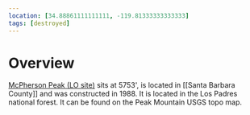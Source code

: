 ```yaml
---
location: [34.88861111111111, -119.81333333333333]
tags: [destroyed]
---
```


# Overview

[McPherson Peak (LO site)](http://www.peakbagging.com/CALookoutPhotos/McPhersonPeak.html) sits at 5753', is located in [[Santa Barbara County]] and was constructed in 1988. It is located in the Los Padres national forest. It can be found on the Peak Mountain USGS topo map.

